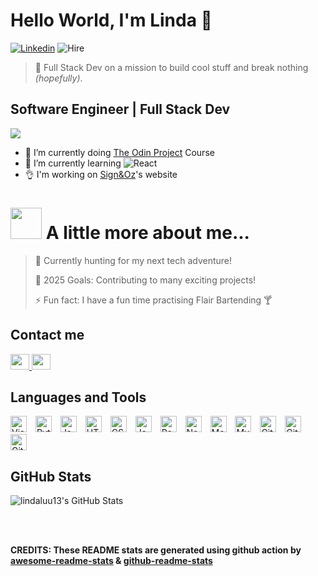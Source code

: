 # Hello World, I'm Linda 👋

[![Linkedin](https://img.shields.io/badge/-linkedin-blue?style=flat-square&logo=Linkedin&logoColor=blue&link=https://www.linkedin.com/in/linda-luu-09/)](https://www.linkedin.com/in/linda-luu-09/)
![Hire](https://img.shields.io/badge/opted%20for%20hire-green)


> 🚀 Full Stack Dev on a mission to build cool stuff and break nothing *(hopefully)*.

## Software Engineer | Full Stack Dev

<img src="https://media3.giphy.com/media/v1.Y2lkPTc5MGI3NjExZXk0bm8yMXU3ZmEycnY1aXBsM3R5aXRhZHk0NTdheGs0dDBjczBtbCZlcD12MV9pbnRlcm5hbF9naWZfYnlfaWQmY3Q9Zw/68BuPwhY3moYZWdfJy/giphy.gif">

<br>

- 🔭 I’m currently doing [The Odin Project](https://www.theodinproject.com/) Course
- 🌱 I’m currently learning ![React](https://img.shields.io/badge/React-blue?logo=react&logoSize=auto)
- 👌 I'm working on [Sign&Oz](https://signoz.org/)'s website


# <img src="https://media.giphy.com/media/VgCDAzcKvsR6OM0uWg/giphy.gif" width="50"> A little more about me... 


> 🌟 Currently hunting for my next tech adventure!
 > 
> 🥅 2025 Goals: Contributing to many exciting projects!
 > 
> ⚡ Fun fact: I have a fun time practising Flair Bartending 🍸
 > 

## Contact me

<a href="https://linkedin.com/in/linda-luu-09">
  <img src="https://cdn.jsdelivr.net/gh/devicons/devicon/icons/linkedin/linkedin-original.svg" style="width:30px;height:25px;">
</a>
<a href="mailto:lindaluu13@gmail.com">
  <img src="https://cdn.jsdelivr.net/gh/devicons/devicon/icons/google/google-original.svg" style="width:30px;height:25px;">
</a>

## Languages and Tools

<img alt="Visual Studio Code" width="26px" src="https://cdn.jsdelivr.net/gh/devicons/devicon/icons/vscode/vscode-original.svg" style="padding-right:10px;" />
<img alt="Python" width="26px" src="https://cdn.jsdelivr.net/gh/devicons/devicon/icons/python/python-original.svg" style="padding-right:10px;" />
<img alt="Java" width="26px" src="https://cdn.jsdelivr.net/gh/devicons/devicon/icons/java/java-original.svg" style="padding-right:10px;" />
<img alt="HTML5" width="26px" src="https://cdn.jsdelivr.net/gh/devicons/devicon/icons/html5/html5-original.svg" style="padding-right:10px;" />
<img alt="CSS3" width="26px" src="https://cdn.jsdelivr.net/gh/devicons/devicon/icons/css3/css3-original.svg" style="padding-right:10px;" />
<img alt="JavaScript" width="26px" src="https://cdn.jsdelivr.net/gh/devicons/devicon/icons/javascript/javascript-original.svg" style="padding-right:10px;" />
<img alt="React" width="26px" src="https://cdn.jsdelivr.net/gh/devicons/devicon/icons/react/react-original.svg" style="padding-right:10px;" />
<img alt="Node.js" width="26px" src="https://cdn.jsdelivr.net/gh/devicons/devicon/icons/nodejs/nodejs-original.svg" style="padding-right:10px;" />
<img alt="MongoDB" width="26px" src="https://cdn.jsdelivr.net/gh/devicons/devicon/icons/mongodb/mongodb-original.svg" style="padding-right:10px;" />
<img alt="MySQL" width="26px" src="https://cdn.jsdelivr.net/gh/devicons/devicon/icons/mysql/mysql-original.svg" style="padding-right:10px;" />
<img alt="Git" width="26px" src="https://cdn.jsdelivr.net/gh/devicons/devicon/icons/git/git-original.svg" style="padding-right:10px;" />
<img alt="GitHub" width="26px" src="https://user-images.githubusercontent.com/3369400/139447912-e0f43f33-6d9f-45f8-be46-2df5bbc91289.png" style="padding-right:10px;" />
<img alt="GitHub" width="26px" src="https://user-images.githubusercontent.com/3369400/139448065-39a229ba-4b06-434b-bc67-616e2ed80c8f.png" style="padding-right:10px;" />

## GitHub Stats

  <img alt="lindaluu13's GitHub Stats" src="https://github-readme-stats.vercel.app/api?username=lindaluu13&show_icons=true&hide_border=false&hide=contribs&show=prs_merged,prs_merged_percentage&title_color=bd93f9&icon_color=ffb86c&bg_color=282a36&text_color=f8f8f2&border_color=44475a"/>
  
<br><br>

**CREDITS: These README stats are generated using github action by [awesome-readme-stats](https://github.com/anmol098/waka-readme-stats) & [github-readme-stats](https://github.com/anuraghazra/github-readme-stats)**
